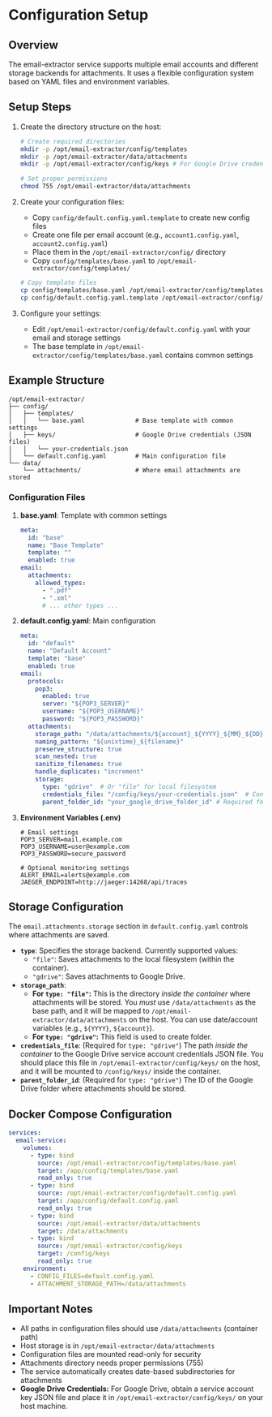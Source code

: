 # Configuration Setup

## Overview
The email-extractor service supports multiple email accounts and different storage backends for attachments. It uses a flexible configuration system based on YAML files and environment variables.

## Setup Steps

1. Create the directory structure on the host:
   ```bash
   # Create required directories
   mkdir -p /opt/email-extractor/config/templates
   mkdir -p /opt/email-extractor/data/attachments
   mkdir -p /opt/email-extractor/config/keys # For Google Drive credentials
   
   # Set proper permissions
   chmod 755 /opt/email-extractor/data/attachments
   ```

2. Create your configuration files:
   - Copy `config/default.config.yaml.template` to create new config files
   - Create one file per email account (e.g., `account1.config.yaml`, `account2.config.yaml`)
   - Place them in the `/opt/email-extractor/config/` directory
   - Copy `config/templates/base.yaml` to `/opt/email-extractor/config/templates/`
   ```bash
   # Copy template files
   cp config/templates/base.yaml /opt/email-extractor/config/templates/
   cp config/default.config.yaml.template /opt/email-extractor/config/default.config.yaml
   ```

3. Configure your settings:
   - Edit `/opt/email-extractor/config/default.config.yaml` with your email and storage settings
   - The base template in `/opt/email-extractor/config/templates/base.yaml` contains common settings

## Example Structure 
```
/opt/email-extractor/
├── config/
│   ├── templates/
│   │   └── base.yaml              # Base template with common settings
│   ├── keys/                      # Google Drive credentials (JSON files)
│   │   └── your-credentials.json
│   └── default.config.yaml        # Main configuration file
└── data/
    └── attachments/               # Where email attachments are stored
```

### Configuration Files

1. **base.yaml**: Template with common settings
   ```yaml
   meta:
     id: "base"
     name: "Base Template"
     template: ""
     enabled: true
   email:
     attachments:
       allowed_types:
         - ".pdf"
         - ".xml"
         # ... other types ...
   ```

2. **default.config.yaml**: Main configuration
   ```yaml
   meta:
     id: "default"
     name: "Default Account"
     template: "base"
     enabled: true
   email:
     protocols:
       pop3:
         enabled: true
         server: "${POP3_SERVER}"
         username: "${POP3_USERNAME}"
         password: "${POP3_PASSWORD}"
     attachments:
       storage_path: "/data/attachments/${account}_${YYYY}_${MM}_${DD}" # Container path!
       naming_pattern: "${unixtime}_${filename}"
       preserve_structure: true
       scan_nested: true
       sanitize_filenames: true
       handle_duplicates: "increment"
       storage:
         type: "gdrive"  # Or "file" for local filesystem
         credentials_file: "/config/keys/your-credentials.json"  # Container path!
         parent_folder_id: "your_google_drive_folder_id" # Required for GDrive
   ```

3. **Environment Variables (.env)**
   ```env
   # Email settings
   POP3_SERVER=mail.example.com
   POP3_USERNAME=user@example.com
   POP3_PASSWORD=secure_password
   
   # Optional monitoring settings
   ALERT_EMAIL=alerts@example.com
   JAEGER_ENDPOINT=http://jaeger:14268/api/traces
   ```

## Storage Configuration

The `email.attachments.storage` section in `default.config.yaml` controls where attachments are saved.

*   **`type`**:  Specifies the storage backend.  Currently supported values:
    *   `"file"`:  Saves attachments to the local filesystem (within the container).
    *   `"gdrive"`: Saves attachments to Google Drive.
*   **`storage_path`**:
    *   **For `type: "file"`:**  This is the directory *inside the container* where attachments will be stored.  You *must* use `/data/attachments` as the base path, and it will be mapped to `/opt/email-extractor/data/attachments` on the host. You can use date/account variables (e.g., `${YYYY}`, `${account}`).
    *   **For `type: "gdrive"`:** This field is used to create folder.
*   **`credentials_file`**:  (Required for `type: "gdrive"`) The path *inside the container* to the Google Drive service account credentials JSON file.  You should place this file in `/opt/email-extractor/config/keys/` on the host, and it will be mounted to `/config/keys/` inside the container.
*   **`parent_folder_id`**: (Required for `type: "gdrive"`) The ID of the Google Drive folder where attachments should be stored.

## Docker Compose Configuration
```yaml
services:
  email-service:
    volumes:
      - type: bind
        source: /opt/email-extractor/config/templates/base.yaml
        target: /app/config/templates/base.yaml
        read_only: true
      - type: bind
        source: /opt/email-extractor/config/default.config.yaml
        target: /app/config/default.config.yaml
        read_only: true
      - type: bind
        source: /opt/email-extractor/data/attachments
        target: /data/attachments
      - type: bind
        source: /opt/email-extractor/config/keys
        target: /config/keys
        read_only: true
    environment:
      - CONFIG_FILES=default.config.yaml
      - ATTACHMENT_STORAGE_PATH=/data/attachments
```

## Important Notes
- All paths in configuration files should use `/data/attachments` (container path)
- Host storage is in `/opt/email-extractor/data/attachments`
- Configuration files are mounted read-only for security
- Attachments directory needs proper permissions (755)
- The service automatically creates date-based subdirectories for attachments 
- **Google Drive Credentials:** For Google Drive, obtain a service account key JSON file and place it in `/opt/email-extractor/config/keys/` on your host machine. 